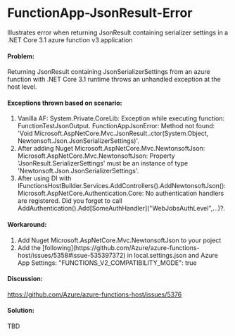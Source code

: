 # FunctionApp-JsonResult-Error
Illustrates error when returning JsonResult containing serializer settings in a .NET Core 3.1 azure function v3 application

#### Problem:
Returning JsonResult containing JsonSerializerSettings from an azure function with .NET Core 3.1 runtime throws an unhandled exception at the host level.


#### Exceptions thrown based on scenario:
<ol>
<li>Vanilla AF: System.Private.CoreLib: Exception while executing function: FunctionTestJsonOutput. FunctionAppJsonError: Method not found: 'Void Microsoft.AspNetCore.Mvc.JsonResult..ctor(System.Object, Newtonsoft.Json.JsonSerializerSettings)'.</li>
<li>After adding Nuget Microsoft.AspNetCore.Mvc.NewtonsoftJson: Microsoft.AspNetCore.Mvc.NewtonsoftJson: Property 'JsonResult.SerializerSettings' must be an instance of type 'Newtonsoft.Json.JsonSerializerSettings'.</li>
<li>After using DI with IFunctionsHostBuilder.Services.AddControllers().AddNewtonsoftJson(): Microsoft.AspNetCore.Authentication.Core: No authentication handlers are registered. Did you forget to call AddAuthentication().Add[SomeAuthHandler]("WebJobsAuthLevel",...)?.</li>
</ol>

#### Workaround:
<ol>
  <li>Add Nuget Microsoft.AspNetCore.Mvc.NewtonsoftJson to your poject</li>
<li>Add the [following](https://github.com/Azure/azure-functions-host/issues/5358#issue-535397372) in local.settings.json and Azure App Settings: "FUNCTIONS_V2_COMPATIBILITY_MODE": true</li>
  </ol>

#### Discussion:
https://github.com/Azure/azure-functions-host/issues/5376

#### Solution:
TBD
